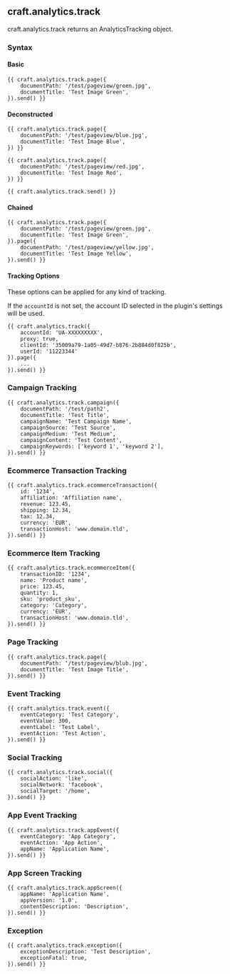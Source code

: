 ## craft.analytics.track

craft.analytics.track returns an AnalyticsTracking object.

### Syntax

#### Basic

    {{ craft.analytics.track.page({
        documentPath: '/test/pageview/green.jpg',
        documentTitle: 'Test Image Green',
    }).send() }}

#### Deconstructed

    {{ craft.analytics.track.page({
        documentPath: '/test/pageview/blue.jpg',
        documentTitle: 'Test Image Blue',
    }) }}

    {{ craft.analytics.track.page({
        documentPath: '/test/pageview/red.jpg',
        documentTitle: 'Test Image Red',
    }) }}

    {{ craft.analytics.track.send() }}

#### Chained

    {{ craft.analytics.track.page({
        documentPath: '/test/pageview/green.jpg',
        documentTitle: 'Test Image Green',
    }).page({
        documentPath: '/test/pageview/yellow.jpg',
        documentTitle: 'Test Image Yellow',
    }).send() }}

#### Tracking Options

These options can be applied for any kind of tracking.

If the `accountId` is not set, the account ID selected in the plugin's settings will be used.

    {{ craft.analytics.track({
        accountId: 'UA-XXXXXXXXX',
        proxy: true,
        clientId: '35009a79-1a05-49d7-b876-2b884d0f825b',
        userId: '11223344'
    }).page({
        ...
    }).send() }}

### Campaign Tracking

    {{ craft.analytics.track.campaign({
        documentPath: '/test/path2',
        documentTitle: 'Test Title',
        campaignName: 'Test Campaign Name',
        campaignSource: 'Test Source',
        campaignMedium: 'Test Medium',
        campaignContent: 'Test Content',
        campaignKeywords: ['keyword 1', 'keyword 2'],
    }).send() }}

### Ecommerce Transaction Tracking

    {{ craft.analytics.track.ecommerceTransaction({
        id: '1234',
        affiliation: 'Affiliation name',
        revenue: 123.45,
        shipping: 12.34,
        tax: 12.34,
        currency: 'EUR',
        transactionHost: 'www.domain.tld',
    }).send() }}

### Ecommerce Item Tracking

    {{ craft.analytics.track.ecommerceItem({
        transactionID: '1234',
        name: 'Product name',
        price: 123.45,
        quantity: 1,
        sku: 'product_sku',
        category: 'Category',
        currency: 'EUR',
        transactionHost: 'www.domain.tld',
    }).send() }}

### Page Tracking

    {{ craft.analytics.track.page({
        documentPath: '/test/pageview/blub.jpg',
        documentTitle: 'Test Image Title',
    }).send() }}

### Event Tracking

    {{ craft.analytics.track.event({
        eventCategory: 'Test Category',
        eventValue: 300,
        eventLabel: 'Test Label',
        eventAction: 'Test Action',
    }).send() }}

### Social Tracking

    {{ craft.analytics.track.social({
        socialAction: 'like',
        socialNetwork: 'facebook',
        socialTarget: '/home',
    }).send() }}

### App Event Tracking

    {{ craft.analytics.track.appEvent({
        eventCategory: 'App Category',
        eventAction: 'App Action',
        appName: 'Application Name',
    }).send() }}

### App Screen Tracking

    {{ craft.analytics.track.appScreen({
        appName: 'Application Name',
        appVersion: '1.0',
        contentDescription: 'Description',
    }).send() }}

### Exception

    {{ craft.analytics.track.exception({
        exceptionDescription: 'Test Description',
        exceptionFatal: true,
    }).send() }}
